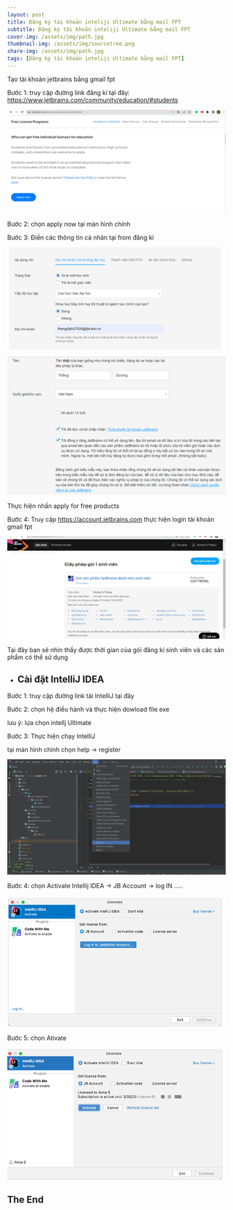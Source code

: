 ```yaml
---
layout: post
title: Đăng ký tài khoản inteliji Ultimate bằng mail FPT
subtitle: Đăng ký tài khoản inteliji Ultimate bằng mail FPT
cover-img: /assets/img/path.jpg
thumbnail-img: /assets/img/sourcetree.png
share-img: /assets/img/path.jpg
tags: [Đăng ký tài khoản inteliji Ultimate bằng mail FPT]
---
```


Tạo tài khoản jetbrains bằng gmail fpt

Bước 1: truy cập đường link đăng kí tại đây: https://www.jetbrains.com/community/education/#students

![#######](/assets/img/anh60.png) 

Bước 2: chọn apply now tại màn hình chính

Bước 3: Điền các thông tin cá nhân tại from đăng kí

![#######](/assets/img/anh61.png) 

![#######](/assets/img/anh62.png) 

Thực hiện nhấn apply for free products

Bước 4: Truy cập https://account.jetbrains.com thực hiện login tài khoản gmail fpt

![#######](/assets/img/anh63.png) 

Tại đây bạn sẽ nhìn thấy được thời gian của gói đăng kí sinh viên và các sản phẩm có thể sử dụng

* ## Cài đặt IntelliJ IDEA

Bước 1: truy cập đường link tải IntelliJ tại đây

Bước 2: chọn hệ điều hành và thực hiện dowload file exe

lưu ý: lựa chọn intellj Ultimate

Bước 3: Thực hiện chạy IntelliJ

tại màn hình chính chọn help -> register

![#######](/assets/img/anh64.png) 

Bước 4: chọn Activate Intellij IDEA -> JB Account -> log IN …..

![#######](/assets/img/anh65.png) 

Bước 5: chọn Ativate

![#######](/assets/img/anh66.png) 

## The End

